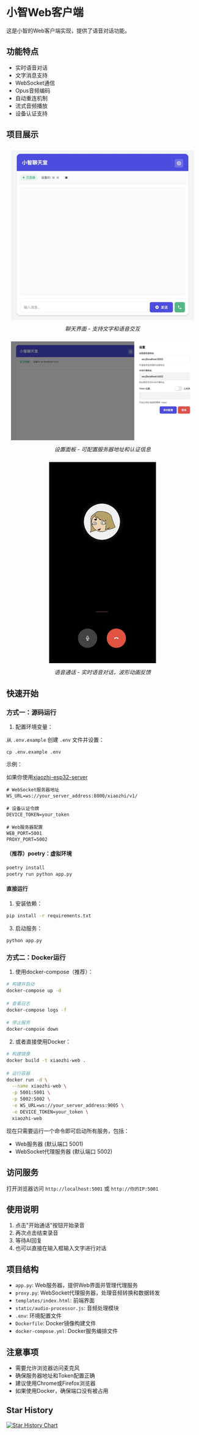 # 小智Web客户端

这是小智的Web客户端实现，提供了语音对话功能。

## 功能特点

- 实时语音对话
- 文字消息支持
- WebSocket通信
- Opus音频编码
- 自动重连机制
- 流式音频播放
- 设备认证支持

## 项目展示

<p align="center">
  <img src="img/1.jpg" alt="聊天界面" width="480px" style="display: inline-block; margin: 10px;" />
  <br/>
  <em>聊天界面 - 支持文字和语音交互</em>
</p>

<p align="center">
  <img src="img/2.jpg" alt="设置面板" width="480px" style="display: inline-block; margin: 10px;" />
  <br/>
  <em>设置面板 - 可配置服务器地址和认证信息</em>
</p>


<p align="center">
  <img src="img/3.jpg" alt="语音通话" width="280" style="display: inline-block; margin: 10px;" />
  <br/>
  <em>语音通话 - 实时语音对话，波形动画反馈</em>
</p>


## 快速开始

### 方式一：源码运行

1. 配置环境变量：

从 `.env.example` 创建 `.env` 文件并设置：

```
cp .env.example .env
```

示例：

如果你使用[xiaozhi-esp32-server](https://github.com/xinnan-tech/xiaozhi-esp32-server)

```
# WebSocket服务器地址
WS_URL=ws://your_server_address:8000/xiaozhi/v1/

# 设备认证令牌
DEVICE_TOKEN=your_token

# Web服务器配置
WEB_PORT=5001
PROXY_PORT=5002
```

#### （推荐）poetry：虚拟环境

```sh
poetry install
poetry run python app.py
```

#### 直接运行

1. 安装依赖：
```bash
pip install -r requirements.txt
```


3. 启动服务：
```bash
python app.py
```

### 方式二：Docker运行

1. 使用docker-compose（推荐）：
```bash
# 构建并启动
docker-compose up -d

# 查看日志
docker-compose logs -f

# 停止服务
docker-compose down
```

2. 或者直接使用Docker：
```bash
# 构建镜像
docker build -t xiaozhi-web .

# 运行容器
docker run -d \
  --name xiaozhi-web \
  -p 5001:5001 \
  -p 5002:5002 \
  -e WS_URL=ws://your_server_address:9005 \
  -e DEVICE_TOKEN=your_token \
  xiaozhi-web
```

现在只需要运行一个命令即可启动所有服务，包括：
- Web服务器 (默认端口 5001)
- WebSocket代理服务器 (默认端口 5002)

## 访问服务

打开浏览器访问 `http://localhost:5001` 或 `http://你的IP:5001`

## 使用说明

1. 点击"开始通话"按钮开始录音
2. 再次点击结束录音
3. 等待AI回复
4. 也可以直接在输入框输入文字进行对话

## 项目结构

- `app.py`: Web服务器，提供Web界面并管理代理服务
- `proxy.py`: WebSocket代理服务器，处理音频转换和数据转发
- `templates/index.html`: 前端界面
- `static/audio-processor.js`: 音频处理模块
- `.env`: 环境配置文件
- `Dockerfile`: Docker镜像构建文件
- `docker-compose.yml`: Docker服务编排文件

## 注意事项

- 需要允许浏览器访问麦克风
- 确保服务器地址和Token配置正确
- 建议使用Chrome或Firefox浏览器
- 如果使用Docker，确保端口没有被占用

## Star History

[![Star History Chart](https://api.star-history.com/svg?repos=TOM88812/xiaozhi-web-client&type=Date)](https://star-history.com/#TOM88812/xiaozhi-web-client&Date)
